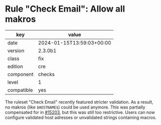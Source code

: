 [//]: # (werk v2)
# Rule "Check Email": Allow all makros

key        | value
---------- | ---
date       | 2024-01-15T13:59:03+00:00
version    | 2.3.0b1
class      | fix
edition    | cre
component  | checks
level      | 1
compatible | yes

The ruleset "Check Email" recently featured stricter validation.
As a result, no makros (like `$HOSTNAME$`) could be used anymore.
This was partially compensated for in [#15203](https://checkmk.com/werk/15203), but this was still too restrictive.
Users can now configure validated host adresses or unvalidated strings containing macros.
